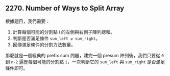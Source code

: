 ## 2270. Number of Ways to Split Array

根據題目，我們需要：

1. 計算每個可能的分割點 i 的左側與右側子陣列總和。
2. 判斷是否滿足條件 `sum_left ≥ sum_right`。
3. 回傳滿足條件的分割方法數量。

那麼就是一個經典的 prefix sum 問題，建完一個 presum 陣列後，我們只要從 `0` 到 `n-2` 遍歷每個可能的分割點 `i`，一次判斷它的 `sum_left` 與 `sum_right` 是否滿足條件即可。
